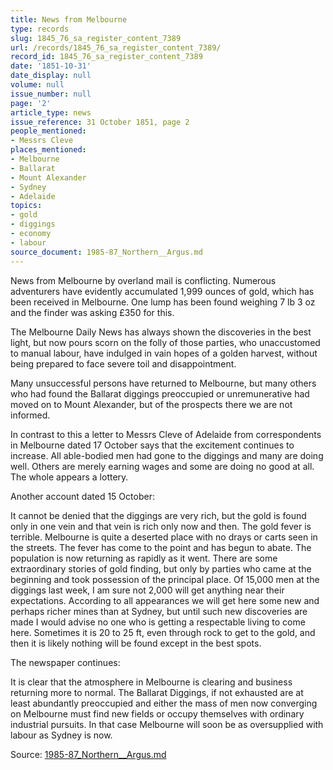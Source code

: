 ```yaml
---
title: News from Melbourne
type: records
slug: 1845_76_sa_register_content_7389
url: /records/1845_76_sa_register_content_7389/
record_id: 1845_76_sa_register_content_7389
date: '1851-10-31'
date_display: null
volume: null
issue_number: null
page: '2'
article_type: news
issue_reference: 31 October 1851, page 2
people_mentioned:
- Messrs Cleve
places_mentioned:
- Melbourne
- Ballarat
- Mount Alexander
- Sydney
- Adelaide
topics:
- gold
- diggings
- economy
- labour
source_document: 1985-87_Northern__Argus.md
---
```


News from Melbourne by overland mail is conflicting.  Numerous adventurers have evidently accumulated 1,999 ounces of gold, which has been received in Melbourne.  One lump has been found weighing 7 lb 3 oz and the finder was asking £350 for this.

The Melbourne Daily News has always shown the discoveries in the best light, but now pours scorn on  the folly of those parties, who unaccustomed to manual labour, have indulged in vain hopes of a golden harvest, without being prepared to face severe toil and disappointment.

Many unsuccessful persons have returned to Melbourne, but many others who had found the Ballarat diggings preoccupied or unremunerative had moved on to Mount Alexander, but of the prospects there we are not informed.

In contrast to this a letter to Messrs Cleve of Adelaide from correspondents in Melbourne dated 17 October says that the excitement continues to increase.  All able-bodied men had gone to the diggings and many are doing well.  Others are merely earning wages and some are doing no good at all.  The whole appears a lottery.

Another account dated 15 October:

It cannot be denied that the diggings are very rich, but the gold is found only in one vein and that vein is rich only now and then.  The gold fever is terrible.  Melbourne is quite a deserted place with no drays or carts seen in the streets.  The fever has come to the point and has begun to abate. The population is now returning as rapidly as it went.  There are some extraordinary stories of gold finding, but only by parties who came at the beginning and took possession of the principal place.  Of 15,000 men at the diggings last week, I am sure not 2,000 will get anything near their expectations.  According to all appearances we will get here some new and perhaps richer mines than at Sydney, but until such new discoveries are made I would advise no one who is getting a respectable living to come here.  Sometimes it is 20 to 25 ft, even through rock to get to the gold, and then it is likely nothing will be found except in the best spots.

The newspaper continues:

It is clear that the atmosphere in Melbourne is clearing and business returning more to normal.  The Ballarat Diggings, if not exhausted are at least abundantly preoccupied and either the mass of men now converging on Melbourne must find new fields or occupy themselves with ordinary industrial pursuits.  In that case Melbourne will soon be as oversupplied with labour as Sydney is now.

Source: [1985-87_Northern__Argus.md](/downloads/markdown/1985-87_Northern__Argus.md)
